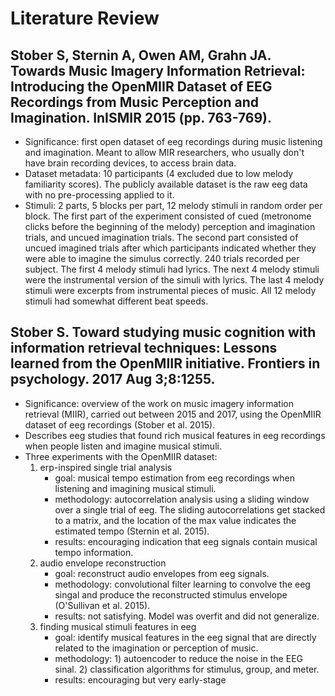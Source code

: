 # Literature Review

## Stober S, Sternin A, Owen AM, Grahn JA. Towards Music Imagery Information Retrieval: Introducing the OpenMIIR Dataset of EEG Recordings from Music Perception and Imagination. InISMIR 2015 (pp. 763-769).

- Significance: first open dataset of eeg recordings during music listening and imagination. Meant to allow MIR researchers, who usually don't have brain recording devices, to access brain data.
- Dataset metadata: 10 participants (4 excluded due to low melody familiarity scores). The publicly available dataset is the raw eeg data with no pre-processing applied to it. 
- Stimuli: 2 parts, 5 blocks per part, 12 melody stimuli in random order per block. The first part of the experiment consisted of cued (metronome clicks before the beginning of the melody) perception and imagination trials, and uncued imagination trials. The second part consisted of uncued imagined trials after which participants indicated whether they were able to imagine the simulus correctly. 240 trials recorded per subject. The first 4 melody stimuli had lyrics. The next 4 melody stimuli were the instrumental version of the simuli with lyrics. The last 4 melody stimuli were excerpts from instrumental pieces of music. All 12 melody stimuli had somewhat different beat speeds. 

## Stober S. Toward studying music cognition with information retrieval techniques: Lessons learned from the OpenMIIR initiative. Frontiers in psychology. 2017 Aug 3;8:1255.

- Significance: overview of the work on music imagery information retrieval (MIIR), carried out between 2015 and 2017, using the OpenMIIR dataset of eeg recordings (Stober et al. 2015). 
- Describes eeg studies that found rich musical features in eeg recordings when people listen and imagine musical stimuli.
- Three experiments with the OpenMIIR dataset:
	1. erp-inspired single trial analysis
		- goal: musical tempo estimation from eeg recordings when listening and imagining musical stimuli.
		- methodology: autocorrelation analysis using a sliding window over a single trial of eeg. The sliding autocorrelations get stacked to a matrix, and the location of the max value indicates the estimated tempo (Sternin et al. 2015).
		- results: encouraging indication that eeg signals contain musical tempo information.
	2. audio envelope reconstruction
		- goal: reconstruct audio envelopes from eeg signals.
		- methodology: convolutional filter learning to convolve the eeg singal and produce the reconstructed stimulus envelope (O'Sullivan et al. 2015).
		- results: not satisfying. Model was overfit and did not generalize.
	3. finding musical stimuli features in eeg
		- goal: identify musical features in the eeg signal that are directly related to the imagination or perception of music. 
		- methodology: 1) autoencoder to reduce the noise in the EEG sinal. 2) classification algorithms for stimulus, group, and meter. 
		- results: encouraging but very early-stage
